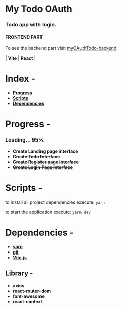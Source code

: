 # My Todo OAuth

### Todo app with login.

#### FRONTEND PART

To see the backend part visit [myOAuthTodo-backend](https://github.com/JohnsCoder/myOAuthTodo-backend)

| **Vite** | **React** | 

# Index -

- **[Progress](#progress--)**
- **[Scripts](#scripts--)**
- **[Dependencies](#dependencies--)**
#
# Progress -

### Loading... 95%

- **Create Landing page interface**
- ~~**Create Todo Interface**~~
- ~~**Create Register page Interface**~~
- ~~**Create Login Page Interface**~~

#
# Scripts - 
to install all project dependencies execute:
`yarn`

to start the application execute:
`yarn dev`
#
# Dependencies -
- **[yarn](https://yarnpkg.com/getting-started/install)**
- **[git](https://git-scm.com/downloads)**
- **[Vite.js](https://vitejs.dev)**

## Library - 
- **axios**
- **react-router-dom**
- **font-awesome**
- **react-context**